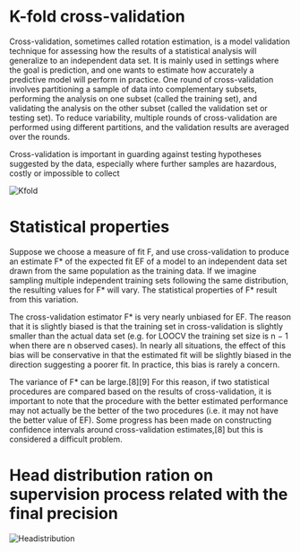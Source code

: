 K-fold cross-validation
======

Cross-validation, sometimes called rotation estimation, is a model validation technique for assessing how the results of a statistical analysis will generalize to an independent data set. 
It is mainly used in settings where the goal is prediction, and one wants to estimate how accurately a predictive model will perform in practice. One round of cross-validation involves partitioning a sample of data into complementary subsets, performing the analysis on one subset (called the training set),
and validating the analysis on the other subset (called the validation set or testing set). To reduce variability, multiple rounds of cross-validation are performed using different partitions, and the validation results are averaged over the rounds.

Cross-validation is important in guarding against testing hypotheses suggested by the data, especially where further samples are hazardous, costly or impossible to collect 

![Kfold](https://upload.wikimedia.org/wikipedia/commons/f/fc/4fold3class.jpg)


Statistical properties
======

Suppose we choose a measure of fit F, and use cross-validation to produce an estimate F* of the expected fit EF of a model to an independent data set drawn from the same population as the training data. If we imagine sampling multiple independent training sets following the same distribution, the resulting values for F* will vary. The statistical properties of F* result from this variation.

The cross-validation estimator F* is very nearly unbiased for EF. The reason that it is slightly biased is that the training set in cross-validation is slightly smaller than the actual data set (e.g. for LOOCV the training set size is n − 1 when there are n observed cases). In nearly all situations, the effect of this bias will be conservative in that the estimated fit will be slightly biased in the direction suggesting a poorer fit. In practice, this bias is rarely a concern.

The variance of F* can be large.[8][9] For this reason, if two statistical procedures are compared based on the results of cross-validation, it is important to note that the procedure with the better estimated performance may not actually be the better of the two procedures (i.e. it may not have the better value of EF). Some progress has been made on constructing confidence intervals around cross-validation estimates,[8] but this is considered a difficult problem.


Head distribution ration on supervision process related with the final precision
======

![Headistribution](https://raw.github.com/rmaestre/K-fold-cross-validation/master/results/results.png)

